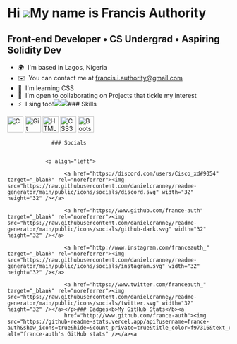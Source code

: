Hi ![](https://user-images.githubusercontent.com/18350557/176309783-0785949b-9127-417c-8b55-ab5a4333674e.gif)My name is Francis Authority
=========================================================================================================================================

Front-end Developer • CS Undergrad • Aspiring Solidity Dev
----------------------------------------------------------

*   🌍  I'm based in Lagos, Nigeria
*   ✉️  You can contact me at [francis.i.authority@gmail.com](mailto:francis.i.authority@gmail.com)
*   🧠  I'm learning CSS
*   🤝  I'm open to collaborating on Projects that tickle my interest
*   ⚡  I sing too!<a href="https://www.github.com/france-auth" target="_blank" rel="noreferrer"><img
                  src="https://img.shields.io/github/followers/france-auth?logo=github&style=for-the-badge&color=f97316&labelColor=1e3a8a" /></a><a href="https://www.twitter.com/franceauth_" target="_blank" rel="noreferrer"><img
                  src="https://img.shields.io/twitter/follow/franceauth_?logo=twitter&style=for-the-badge&color=f97316&labelColor=1e3a8a"
                /></a>### Skills 
<p align="left">
<a href="https://docs.microsoft.com/en-us/cpp/?view=msvc-170" target="_blank" rel="noreferrer"><img src="https://raw.githubusercontent.com/danielcranney/readme-generator/main/public/icons/skills/c-colored.svg" width="36" height="36" alt="C" /></a>
<a href="https://git-scm.com/" target="_blank" rel="noreferrer"><img src="https://raw.githubusercontent.com/danielcranney/readme-generator/main/public/icons/skills/git-colored.svg" width="36" height="36" alt="Git" /></a>
<a href="https://developer.mozilla.org/en-US/docs/Glossary/HTML5" target="_blank" rel="noreferrer"><img src="https://raw.githubusercontent.com/danielcranney/readme-generator/main/public/icons/skills/html5-colored.svg" width="36" height="36" alt="HTML5" /></a>
<a href="https://www.w3.org/TR/CSS/#css" target="_blank" rel="noreferrer"><img src="https://raw.githubusercontent.com/danielcranney/readme-generator/main/public/icons/skills/css3-colored.svg" width="36" height="36" alt="CSS3" /></a>
<a href="https://getbootstrap.com/" target="_blank" rel="noreferrer"><img src="https://raw.githubusercontent.com/danielcranney/readme-generator/main/public/icons/skills/bootstrap-colored.svg" width="36" height="36" alt="Bootstrap" /></a>
</p>
                    
                  ### Socials
                  
                  
                <p align="left">
                          
                      <a href="https://discord.com/users/Cisco_xd#9054" target="_blank" rel="noreferrer"><img src="https://raw.githubusercontent.com/danielcranney/readme-generator/main/public/icons/socials/discord.svg" width="32" height="32" /></a>
                          
                      <a href="https://www.github.com/france-auth" target="_blank" rel="noreferrer"><img src="https://raw.githubusercontent.com/danielcranney/readme-generator/main/public/icons/socials/github-dark.svg" width="32" height="32" /></a>
                          
                      <a href="http://www.instagram.com/franceauth_" target="_blank" rel="noreferrer"><img src="https://raw.githubusercontent.com/danielcranney/readme-generator/main/public/icons/socials/instagram.svg" width="32" height="32" /></a>
                          
                      <a href="https://www.twitter.com/franceauth_" target="_blank" rel="noreferrer"><img src="https://raw.githubusercontent.com/danielcranney/readme-generator/main/public/icons/socials/twitter.svg" width="32" height="32" /></a></p>### Badges<b>My GitHub Stats</b><a
                      href="http://www.github.com/france-auth"><img src="https://github-readme-stats.vercel.app/api?username=france-auth&show_icons=true&hide=&count_private=true&title_color=f97316&text_color=ffffff&icon_color=f97316&bg_color=1e3a8a&hide_border=true&show_icons=true" alt="france-auth's GitHub stats" /></a><a
